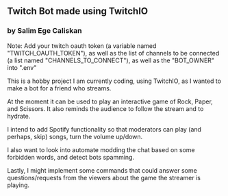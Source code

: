 ## Twitch Bot made using TwitchIO
### by Salim Ege Caliskan

Note: Add your twitch oauth token (a variable named "TWITCH_OAUTH_TOKEN"), as well as the list of channels to be connected (a list named "CHANNELS_TO_CONNECT"), as well as the "BOT_OWNER" into ".env"

This is a hobby project I am currently coding, using TwitchIO, as
I wanted to make a bot for a friend who streams.

At the moment it can be used to play an interactive game of Rock, Paper, and Scissors.
It also reminds the audience to follow the stream and to hydrate.

I intend to add Spotify functionality so that moderators can play (and perhaps, skip) songs, turn the volume up/down.

I also want to look into automate modding the chat based on some forbidden words, and detect bots spamming.

Lastly, I might implement some commands that could answer some questions/requests from the viewers about the game the streamer is playing.

